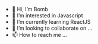 - 👋 Hi, I’m Bomb
- 👀 I’m interested in Javascript
- 🌱 I’m currently learning ReactJS
- 💞️ I’m looking to collaborate on ...
- 📫 How to reach me ...

<!---
otaroo/otaroo is a ✨ special ✨ repository because its `README.md` (this file) appears on your GitHub profile.
You can click the Preview link to take a look at your changes.
--->
